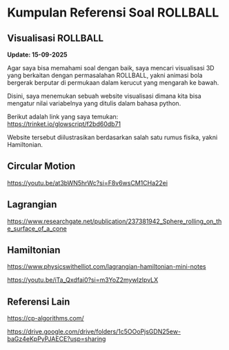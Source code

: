 # Kumpulan Referensi Soal ROLLBALL

## Visualisasi ROLLBALL

**Update: 15-09-2025**

Agar saya bisa memahami soal dengan baik, saya mencari visualisasi 3D yang berkaitan dengan permasalahan ROLLBALL, yakni animasi bola bergerak berputar di permukaan dalam kerucut yang mengarah ke bawah.

Disini, saya menemukan sebuah website visualisasi dimana kita bisa mengatur nilai variabelnya yang ditulis dalam bahasa python.

Berikut adalah link yang saya temukan:
https://trinket.io/glowscript/f2bd60db71

Website tersebut diilustrasikan berdasarkan salah satu rumus fisika, yakni Hamiltonian.

## Circular Motion

https://youtu.be/at3bWN5hrWc?si=F8v6wsCM1CHa22ei

## Lagrangian

https://www.researchgate.net/publication/237381942_Sphere_rolling_on_the_surface_of_a_cone

## Hamiltonian

https://www.physicswithelliot.com/lagrangian-hamiltonian-mini-notes

https://youtu.be/iTa_Qxdfai0?si=m3YoZ2mywIzIpvLX

## Referensi Lain

https://cp-algorithms.com/

https://drive.google.com/drive/folders/1c5OOoPjsGDN25ew-baGz4eKpPyPJAECE?usp=sharing
